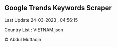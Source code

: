 

## Google Trends Keywords Scraper 
 
Last Update 24-03-2023 , 04:56:15

Country List :
VIETNAM.json



© Abdul Muttaqin 
